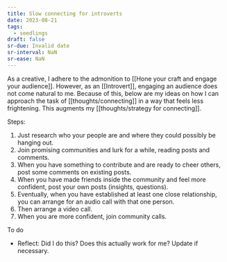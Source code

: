 ```yaml
---
title: Slow connecting for introverts
date: 2023-08-21
tags:
  - seedlings
draft: false
sr-due: Invalid date
sr-interval: NaN
sr-ease: NaN
---
```

As a creative, I adhere to the admonition to [[Hone your craft and engage your audience]]. However, as an [[Introvert]], engaging an audience does not come natural to me. Because of this, below are my ideas on how I can approach the task of [[thoughts/connecting]] in a way that feels less frightening. This augments my [[thoughts/strategy for connecting]].

Steps:

1. Just research who your people are and where they could possibly be hanging out.
2. Join promising communities and lurk for a while, reading posts and comments.
3. When you have something to contribute and are ready to cheer others, post some comments on existing posts.
4. When you have made friends inside the community and feel more confident, post your own posts (insights, questions).
5. Eventually, when you have established at least one close relationship, you can arrange for an audio call with that one person.
6. Then arrange a video call.
7. When you are more confident, join community calls.

To do

- Reflect: Did I do this? Does this actually work for me? Update if necessary.

